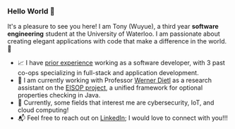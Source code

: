 ### Hello World :wave:
It's a pleasure to see you here! I am Tony (Wuyue), a third year **software engineering** student at the University of Waterloo. I am passionate about 
creating elegant applications with code that make a difference in the world. :city_sunset:

* :chart_with_upwards_trend: I have [prior experience](https://github.com/TonyxSun/TonyxSun/blob/master/Tony_Sun_Resume_ed.pdf) working as a software developer, with 3 past co-ops specializing in full-stack and application development. 
* 🥼 I am currently working with Professor [Werner Dietl](https://ece.uwaterloo.ca/~wdietl/) as a research assistant on the [EISOP project](https://eisop.github.io/), a unified framework for optional properties checking in Java.
* :space_invader: Currently, some fields that interest me are cybersecurity, IoT, and cloud computing!
* :mailbox_with_mail: Feel free to reach out on [LinkedIn](https://www.linkedin.com/in/tonywsun/); I would love to connect with you!!!
<!---
TonyxSun/TonyxSun is a ✨ special ✨ repository because its `README.md` (this file) appears on your GitHub profile.
You can click the Preview link to take a look at your changes.
--->
